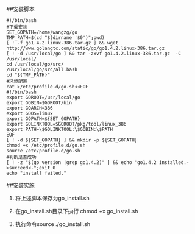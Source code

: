 <!--
author: XiongJun
date: 2015-08-06
title: ubuntu开启无线热点，移动设备也能连
images: 
tags: linux,shell,centos,golang
category: linux,shell,centos,golang
status: publish
summary: ubuntu开启无线热点，移动设备也能连

####1. 安装相关软件


<pre>
add-apt-repository ppa:nilarimogard/webupd8
sudo apt-get update
sudo apt-get install hostapd
sudo apt-get install ap-hotspot
</pre>

-->


##安装脚本

```
#!/bin/bash
#下载安装
SET_GOPATH=/home/wangzg/go
TMP_PATH=$(cd "$(dirname '$0')";pwd)
[ ! -f go1.4.2.linux-386.tar.gz ] && wget http://www.golangtc.com/static/go/go1.4.2.linux-386.tar.gz
[ ! -d /usr/local/go ] && tar -zxvf go1.4.2.linux-386.tar.gz  -C /usr/local/
cd /usr/local/go/src/
/usr/local/go/src/all.bash
cd "${TMP_PATH}"
#环境配置
cat >/etc/profile.d/go.sh<<EOF
#!/bin/bash
export GOROOT=/usr/local/go
export GOBIN=$GOROOT/bin
export GOARCH=386
export GOOS=linux 
export GOPATH=${SET_GOPATH}
export GOLINKTOOL=$GOROOT/pkg/tool/linux_386
export PATH=\$GOLINKTOOL:\$GOBIN:\$PATH
EOF
[ ! -d ${SET_GOPATH} ] && mkdir -p ${SET_GOPATH}
chmod +x /etc/profile.d/go.sh
source /etc/profile.d/go.sh
#判断是否成功
[ ! -z "$(go version |grep go1.4.2)" ] && echo "go1.4.2 installed.->succeed<-";exit 0
echo "install failed."
```

##安装实施

1. 将上述脚本保存为go_install.sh

2. 在go_install.sh目录下执行 chmod +x go_install.sh

3. 执行命令source ./go_install.sh